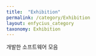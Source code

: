 ```yaml
---
title:  "Exhibition"
permalink: /category/Exhibition
layout: enfycius_category
taxonomy: Exhibition
---
```


개발한 소프트웨어 모음
